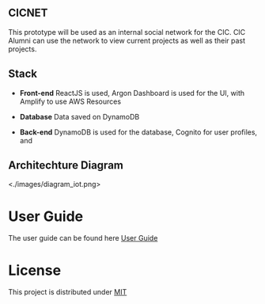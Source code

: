 ## CICNET

This prototype will be used as an internal social network for the CIC. CIC Alumni can use the network to view current projects as well as their past projects.

## Stack

* **Front-end** ReactJS is used, Argon Dashboard is used for the UI, with Amplify to use AWS Resources

* **Database** Data saved on DynamoDB

* **Back-end** DynamoDB is used for the database, Cognito for user profiles, and 

## Architechture Diagram

<./images/diagram_iot.png>

# User Guide 
The user guide can be found here [User Guide](./docs/user_guide.md)

# License 
This project is distributed under [MIT](./dLICENSE.md)


